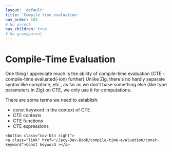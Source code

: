```yaml
---
layout: 'default'
title: 'Compile time evaluation'
nav_order: 103
# No parent
has_children: true
# No grandparent
---
```


# Compile-Time Evaluation

One thing I appreciate much is the ability of compile-time evaluation (CTE - compile-time evaluated(-ion) further)
Unlike Zig, there's no hardly separate syntax like <span class="inline-code highlight-jc hljs">comptime</span>, etc., as far as we don't base something else (like type
parameters in Zig) on CTE, we only use it for computations.

There are some terms we need to establish:

* <span class="inline-code highlight-jc hljs"><span class="hljs-keyword">const</span></span> keyword in the context of CTE
* CTE contexts
* CTE functions
* CTE expressions
<div class="nav-btn-block">
    
    <button class="nav-btn right">
    <a class="link" href="/Jacy-Dev-Book/compile-time-evaluation/const-keyword">Const keyword ></a>
</button>

</div>
